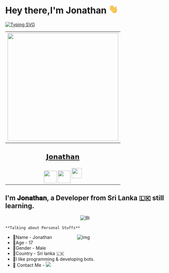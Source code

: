 <h1>Hey there,I'm Jonathan <img src="https://raw.githubusercontent.com/ABSphreak/ABSphreak/master/gifs/Hi.gif" width="30px"></h1>


[![Typing SVG](https://readme-typing-svg.herokuapp.com?color=66FF00&lines=-%3E+I+am+Jonathan;-%3E+I+love+programming+🦾.;-%3E+I+m+developing+bots.;-%3E+Github+Student)](https://git.io/typing-svg)

| <a href="https://t.me/I_hate_you_forever_7"><img src="https://te.legra.ph/file/258c486048e403b490711.jpg" width="350px" height="340px" /></a> |
|:-----------------------------------------------------------------------------------------------------------------------------------:|
|      <h2 align="center"> [𝗝𝗼𝗻𝗮𝘁𝗵𝗮𝗻](https://t.me/I_hate_you_forever_7) </h2>                                           |
| <a href="https://t.me/I_hate_you_forever_7"><img align="center" src="https://cdn4.iconfinder.com/data/icons/logos-and-brands/512/335_Telegram_logo-256.png" width="40px" height="40px"></a> <a href="https://github.com/DarkSkull93"><img align="center" src="https://te.legra.ph/file/258c486048e403b490711.jpg" width="40px" height="40px"></a> <a href="https://github.com/DarkSkull93"><img src="https://cdn.iconscout.com/icon/free/png-256/github-108-438008.png" width="32px" height="32px"></a> | 

<h2>I'm 𝐉𝐨𝐧𝐚𝐭𝐡𝐚𝐧, a Developer from Sri Lanka 🇱🇰 still learning.</h2> 

<p align="center"><img src="https://user-images.githubusercontent.com/49580304/110318584-81067880-7fc2-11eb-8391-152d308e7f2b.gif" alt="Bt" />
  
  
    **Talking about Personal Stuffs**

<img width="55%" align="right" alt="img " src="https://raw.githubusercontent.com/onimur/.github/master/.resources/git-header.svg" />

- 🔹Name - Jonathan
- 🔹Age - 17
- 🔹Gender - Male
- 🔹Country - Sri lanka 🇱🇰
- 🔹I like programming & developing bots.
- 🔹 Contact Me - <a href="https://t.me/I_hate_you_forever_7"><img src="https://img.shields.io/badge/Jonathan-blue.svg?logo=telegram"></a> 
